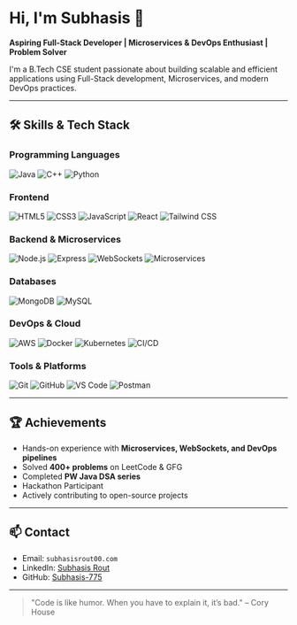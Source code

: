 # Hi, I'm Subhasis 👋
**Aspiring Full-Stack Developer | Microservices & DevOps Enthusiast | Problem Solver**  

I'm a B.Tech CSE student passionate about building scalable and efficient applications using Full-Stack development, Microservices, and modern DevOps practices.  

---

## 🛠️ Skills & Tech Stack

### **Programming Languages**
![Java](https://img.shields.io/badge/Java-90%-orange?style=for-the-badge&logo=java&logoColor=white)
![C++](https://img.shields.io/badge/C++-85%-blue?style=for-the-badge&logo=c%2B%2B&logoColor=white)
![Python](https://img.shields.io/badge/Python-80%-yellow?style=for-the-badge&logo=python&logoColor=white)

### **Frontend**
![HTML5](https://img.shields.io/badge/HTML5-95%-red?style=for-the-badge&logo=html5&logoColor=white)
![CSS3](https://img.shields.io/badge/CSS3-90%-blue?style=for-the-badge&logo=css3&logoColor=white)
![JavaScript](https://img.shields.io/badge/JavaScript-85%-yellow?style=for-the-badge&logo=javascript&logoColor=black)
![React](https://img.shields.io/badge/React-80%-61DAFB?style=for-the-badge&logo=react&logoColor=black)
![Tailwind CSS](https://img.shields.io/badge/Tailwind_CSS-75%-06B6D4?style=for-the-badge&logo=tailwind-css&logoColor=white)

### **Backend & Microservices**
![Node.js](https://img.shields.io/badge/Node.js-85%-339933?style=for-the-badge&logo=node.js&logoColor=white)
![Express](https://img.shields.io/badge/Express.js-80%-black?style=for-the-badge&logo=express&logoColor=white)
![WebSockets](https://img.shields.io/badge/WebSockets-70%-blue?style=for-the-badge&logo=network&logoColor=white)
![Microservices](https://img.shields.io/badge/Microservices-80%-blue?style=for-the-badge)

### **Databases**
![MongoDB](https://img.shields.io/badge/MongoDB-80%-47A248?style=for-the-badge&logo=mongodb&logoColor=white)
![MySQL](https://img.shields.io/badge/MySQL-75%-4479A1?style=for-the-badge&logo=mysql&logoColor=white)

### **DevOps & Cloud**
![AWS](https://img.shields.io/badge/AWS-85%-FF9900?style=for-the-badge&logo=amazon-aws&logoColor=white)
![Docker](https://img.shields.io/badge/Docker-80%-2496ED?style=for-the-badge&logo=docker&logoColor=white)
![Kubernetes](https://img.shields.io/badge/Kubernetes-75%-326CE5?style=for-the-badge&logo=kubernetes&logoColor=white)
![CI/CD](https://img.shields.io/badge/CI/CD-80%-green?style=for-the-badge)

### **Tools & Platforms**
![Git](https://img.shields.io/badge/Git-85%-F05032?style=for-the-badge&logo=git&logoColor=white)
![GitHub](https://img.shields.io/badge/GitHub-90%-181717?style=for-the-badge&logo=github&logoColor=white)
![VS Code](https://img.shields.io/badge/VS_Code-80%-0078D7?style=for-the-badge&logo=visual-studio-code&logoColor=white)
![Postman](https://img.shields.io/badge/Postman-75%-FF6C37?style=for-the-badge&logo=postman&logoColor=white)

---

## 🏆 Achievements
- Hands-on experience with **Microservices, WebSockets, and DevOps pipelines**  
- Solved **400+ problems** on LeetCode & GFG  
- Completed **PW Java DSA series**  
- Hackathon Participant  
- Actively contributing to open-source projects  

---

## 📫 Contact
- Email: `subhasisrout00.com`
- LinkedIn: [Subhasis Rout](https://www.linkedin.com/in/subhasis-rout-3b22892a5)
- GitHub: [Subhasis-775](https://github.com/Subhasis-775)

---

> "Code is like humor. When you have to explain it, it’s bad." – Cory House
